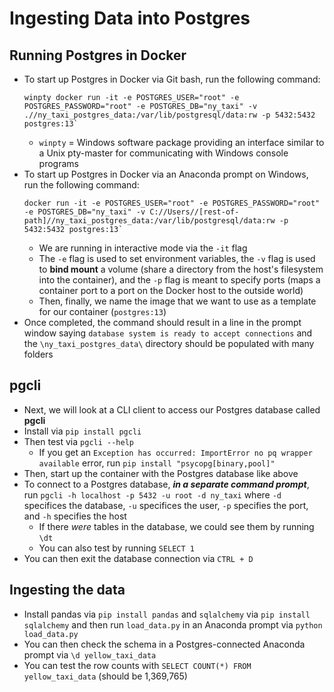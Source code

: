 # Ingesting Data into Postgres

## Running Postgres in Docker
- To start up Postgres in Docker via Git bash, run the following command:
    ```
    winpty docker run -it -e POSTGRES_USER="root" -e POSTGRES_PASSWORD="root" -e POSTGRES_DB="ny_taxi" -v .//ny_taxi_postgres_data:/var/lib/postgresql/data:rw -p 5432:5432 postgres:13`
    ```
    - `winpty` = Windows software package providing an interface similar to a Unix pty-master for communicating with Windows console programs
- To start up Postgres in Docker via an Anaconda prompt on Windows, run the following command:
    ```
    docker run -it -e POSTGRES_USER="root" -e POSTGRES_PASSWORD="root" -e POSTGRES_DB="ny_taxi" -v C://Users//[rest-of-path]//ny_taxi_postgres_data:/var/lib/postgresql/data:rw -p 5432:5432 postgres:13`
    ```
    - We are running in interactive mode via the `-it` flag
    - The `-e` flag is used to set environment variables, the `-v` flag is used to **bind mount** a volume (share a directory from the host's filesystem into the container), and the `-p` flag is meant to specify ports (maps a container port to a port on the Docker host to the outside world)
    - Then, finally, we name the image that we want to use as a template for our container (`postgres:13`)
- Once completed, the command should result in a line in the prompt window saying `database system is ready to accept connections` and the `\ny_taxi_postgres_data\` directory should be populated with many folders

## pgcli
- Next, we will look at a CLI client to access our Postgres database called **pgcli**
- Install via `pip install pgcli`
- Then test via `pgcli --help`
    - If you get an `Exception has occurred: ImportError no pq wrapper available` error, run `pip install "psycopg[binary,pool]"`
- Then, start up the container with the Postgres database like above
- To connect to a Postgres database, ***in a separate command prompt***, run `pgcli -h localhost -p 5432 -u root -d ny_taxi` where `-d` specifices the database, `-u` specifices the user, `-p` specifies the port, and `-h` specifies the host
    - If there *were* tables in the database, we could see them by running `\dt`
    - You can also test by running `SELECT 1`
- You can then exit the database connection via `CTRL + D`

## Ingesting the data
- Install pandas via `pip install pandas` and `sqlalchemy` via `pip install sqlalchemy` and then run `load_data.py` in an Anaconda prompt via `python load_data.py`
- You can then check the schema in a Postgres-connected Anaconda prompt via `\d yellow_taxi_data`
- You can test the row counts with `SELECT COUNT(*) FROM yellow_taxi_data` (should be 1,369,765)